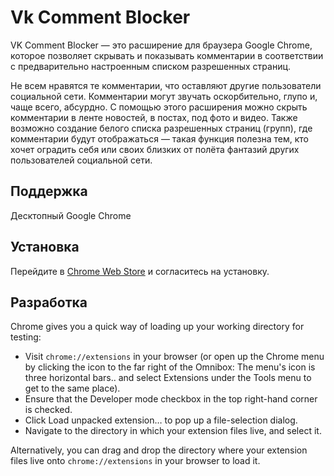 Vk Comment Blocker
==============

VK Comment Blocker — это расширение для браузера Google Chrome, которое позволяет скрывать и показывать комментарии в соответствии с предварительно настроенным списком разрешенных страниц.

Не всем нравятся те комментарии, что оставляют другие пользователи социальной сети. Комментарии могут звучать оскорбительно, глупо и, чаще всего, абсурдно. С помощью этого расширения можно скрыть комментарии в ленте новостей, в постах, под фото и видео. Также возможно создание белого списка разрешенных страниц (групп), где комментарии будут отображаться — такая функция полезна тем, кто хочет оградить себя или своих близких от полёта фантазий других пользователей социальной сети.

Поддержка
--------------

Десктопный Google Chrome

Установка
--------------

Перейдите в [Chrome Web Store](https://chrome.google.com/webstore/detail/vk-comment-blocker/hcblijjkmabjdppajebmbmmkjnkflpbl) и согласитесь на установку.

Разработка
--------------

Chrome gives you a quick way of loading up your working directory for testing:

 * Visit `chrome://extensions` in your browser (or open up the Chrome menu by clicking the icon to the far right of the Omnibox:  The menu's icon is three horizontal bars.. and select Extensions under the Tools menu to get to the same place).
 * Ensure that the Developer mode checkbox in the top right-hand corner is checked.
 * Click Load unpacked extension… to pop up a file-selection dialog.
 * Navigate to the directory in which your extension files live, and select it.

Alternatively, you can drag and drop the directory where your extension files live onto `chrome://extensions` in your browser to load it.